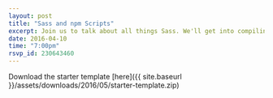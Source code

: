 ```yaml
---
layout: post
title: "Sass and npm Scripts"
excerpt: Join us to talk about all things Sass. We'll get into compiling Sass with NPM scripts, PostCSS, StyleLint (and whatever else you want to talk about).
date: 2016-04-10
time: "7:00pm"
rsvp_id: 230643460
---
```


Download the starter template [here]({{ site.baseurl }}/assets/downloads/2016/05/starter-template.zip)
